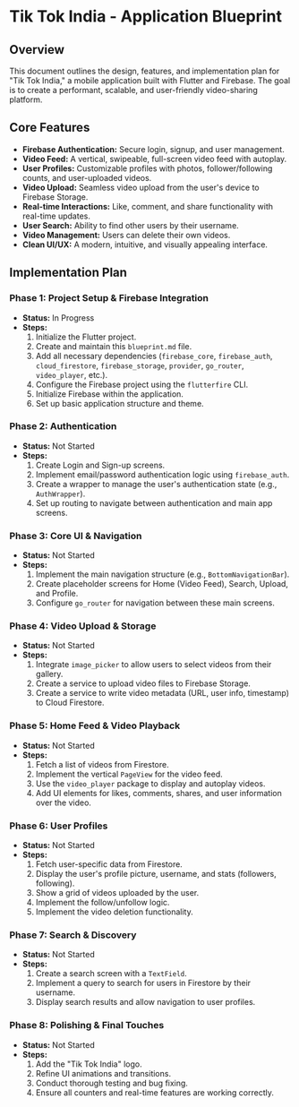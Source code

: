 # Tik Tok India - Application Blueprint

## Overview

This document outlines the design, features, and implementation plan for "Tik Tok India," a mobile application built with Flutter and Firebase. The goal is to create a performant, scalable, and user-friendly video-sharing platform.

## Core Features

- **Firebase Authentication:** Secure login, signup, and user management.
- **Video Feed:** A vertical, swipeable, full-screen video feed with autoplay.
- **User Profiles:** Customizable profiles with photos, follower/following counts, and user-uploaded videos.
- **Video Upload:** Seamless video upload from the user's device to Firebase Storage.
- **Real-time Interactions:** Like, comment, and share functionality with real-time updates.
- **User Search:** Ability to find other users by their username.
- **Video Management:** Users can delete their own videos.
- **Clean UI/UX:** A modern, intuitive, and visually appealing interface.

## Implementation Plan

### Phase 1: Project Setup & Firebase Integration
- **Status:** In Progress
- **Steps:**
    1.  Initialize the Flutter project.
    2.  Create and maintain this `blueprint.md` file.
    3.  Add all necessary dependencies (`firebase_core`, `firebase_auth`, `cloud_firestore`, `firebase_storage`, `provider`, `go_router`, `video_player`, etc.).
    4.  Configure the Firebase project using the `flutterfire` CLI.
    5.  Initialize Firebase within the application.
    6.  Set up basic application structure and theme.

### Phase 2: Authentication
- **Status:** Not Started
- **Steps:**
    1.  Create Login and Sign-up screens.
    2.  Implement email/password authentication logic using `firebase_auth`.
    3.  Create a wrapper to manage the user's authentication state (e.g., `AuthWrapper`).
    4.  Set up routing to navigate between authentication and main app screens.

### Phase 3: Core UI & Navigation
- **Status:** Not Started
- **Steps:**
    1.  Implement the main navigation structure (e.g., `BottomNavigationBar`).
    2.  Create placeholder screens for Home (Video Feed), Search, Upload, and Profile.
    3.  Configure `go_router` for navigation between these main screens.

### Phase 4: Video Upload & Storage
- **Status:** Not Started
- **Steps:**
    1.  Integrate `image_picker` to allow users to select videos from their gallery.
    2.  Create a service to upload video files to Firebase Storage.
    3.  Create a service to write video metadata (URL, user info, timestamp) to Cloud Firestore.

### Phase 5: Home Feed & Video Playback
- **Status:** Not Started
- **Steps:**
    1.  Fetch a list of videos from Firestore.
    2.  Implement the vertical `PageView` for the video feed.
    3.  Use the `video_player` package to display and autoplay videos.
    4.  Add UI elements for likes, comments, shares, and user information over the video.

### Phase 6: User Profiles
- **Status:** Not Started
- **Steps:**
    1.  Fetch user-specific data from Firestore.
    2.  Display the user's profile picture, username, and stats (followers, following).
    3.  Show a grid of videos uploaded by the user.
    4.  Implement the follow/unfollow logic.
    5.  Implement the video deletion functionality.

### Phase 7: Search & Discovery
- **Status:** Not Started
- **Steps:**
    1.  Create a search screen with a `TextField`.
    2.  Implement a query to search for users in Firestore by their username.
    3.  Display search results and allow navigation to user profiles.

### Phase 8: Polishing & Final Touches
- **Status:** Not Started
- **Steps:**
    1.  Add the "Tik Tok India" logo.
    2.  Refine UI animations and transitions.
    3.  Conduct thorough testing and bug fixing.
    4.  Ensure all counters and real-time features are working correctly.

